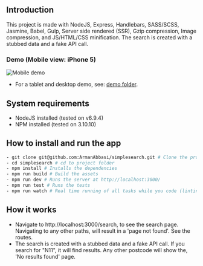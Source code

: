 ## Introduction
This project is made with NodeJS, Express, Handlebars, SASS/SCSS, Jasmine, Babel, Gulp, Server side rendered (SSR), Gzip compression, Image compression, and JS/HTML/CSS minification. The search is created with a stubbed data and a fake API call. 

### Demo (Mobile view: iPhone 5)
![Mobile demo](demo/demo_mobile.gif)
- For a tablet and desktop demo, see: [demo folder](demo/).

## System requirements
- NodeJS installed (tested on v6.9.4)
- NPM installed (tested on 3.10.10)

## How to install and run the app
```bash
- git clone git@github.com:ArmanAbbasi/simplesearch.git # Clone the project
- cd simplesearch # cd to project folder
- npm install # Installs the dependencies
- npm run build # Build the assets
- npm run dev # Runs the server at http://localhost:3000/
- npm run test # Runs the tests
- npm run watch # Real time running of all tasks while you code (linting, sass/scss, es6/babel, images, test/tdd)
```

## How it works
- Navigate to http://localhost:3000/search, to see the search page. Navigating to any other paths, will result in a 'page not found'. See the routes.
- The search is created with a stubbed data and a fake API call. If you search for "N11", it will find results. Any other postcode will show the, 'No results found' page.
